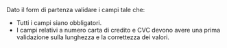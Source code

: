 Dato il form di partenza validare i campi tale che:

- Tutti i campi siano obbligatori.
- I campi relativi a numero carta di credito e CVC devono avere una prima validazione sulla lunghezza e la correttezza dei valori.